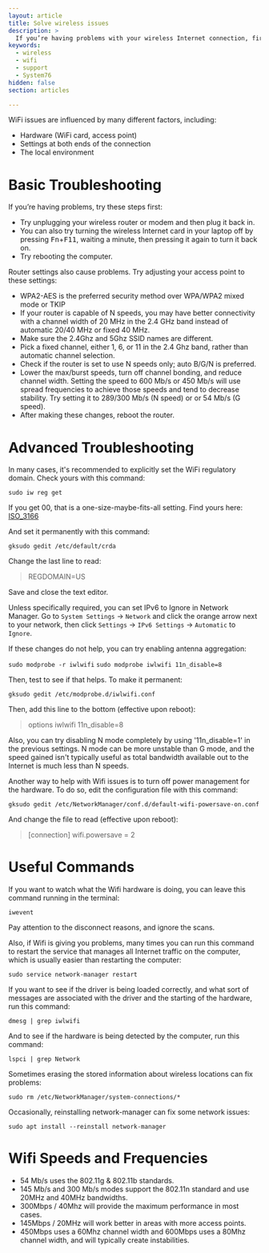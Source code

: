 ```yaml
---
layout: article
title: Solve wireless issues
description: >
  If you’re having problems with your wireless Internet connection, first try unplugging your wireless router or modem for a minute then plug it back in. You can also try turning the wireless Internet card in your laptop off by pressing <kbd>Fn</kbd>+<kbd>F11</kbd>, then pressing it again to turn it back on.  If you are still having problems, take a look at the suggestions in this article.
keywords:
  - wireless
  - wifi
  - support
  - System76
hidden: false
section: articles

---
```


WiFi issues are influenced by many different factors, including:

-   Hardware (WiFi card, access point)
-   Settings at both ends of the connection
-   The local environment

# Basic Troubleshooting

If you’re having problems, try these steps first:

- Try unplugging your wireless router or modem and then plug it back in.
- You can also try turning the wireless Internet card in your laptop off by pressing <kbd>Fn</kbd>+<kbd>F11</kbd>, waiting a minute, then pressing it again to turn it back on.
- Try rebooting the computer.

Router settings also cause problems.  Try adjusting your access point to these settings:

- WPA2-AES is the preferred security method over WPA/WPA2 mixed mode or TKIP
- If your router is capable of N speeds, you may have better connectivity with a channel width of 20 MHz in the 2.4 GHz band instead of automatic 20/40 MHz or fixed 40 MHz.
- Make sure the 2.4Ghz and 5Ghz SSID names are different.
- Pick a fixed channel, either 1, 6, or 11 in the 2.4 Ghz band, rather than automatic channel selection.
- Check if the router is set to use N speeds only; auto B/G/N is preferred.
- Lower the max/burst speeds, turn off channel bonding, and reduce channel width.  Setting the speed to 600 Mb/s or 450 Mb/s will use spread frequencies to achieve those speeds and tend to decrease stability.  Try setting it to 289/300 Mb/s (N speed) or or 54 Mb/s (G speed).
- After making these changes, reboot the router.

# Advanced Troubleshooting

In many cases, it's recommended to explicitly set the WiFi regulatory domain. Check yours with this command:

`sudo iw reg get`

If you get 00, that is a one-size-maybe-fits-all setting. Find yours here: [ISO_3166](http://wikipedia.org/wiki/ISO_3166-1)

And set it permanently with this command:

`gksudo gedit /etc/default/crda`

Change the last line to read:

> REGDOMAIN=US

Save and close the text editor.

Unless specifically required, you can set IPv6 to Ignore in Network Manager. Go to `System Settings` -> `Network` and click the orange arrow next to your network, then click `Settings` -> `IPv6 Settings` -> `Automatic` to `Ignore`.

If these changes do not help, you can try enabling antenna aggregation:

`sudo modprobe -r iwlwifi`
`sudo modprobe iwlwifi 11n_disable=8`

Then, test to see if that helps.  To make it permanent:

`gksudo gedit /etc/modprobe.d/iwlwifi.conf`

Then, add this line to the bottom (effective upon reboot):

> options iwlwifi 11n_disable=8

Also, you can try disabling N mode completely by using '11n_disable=1' in the previous settings.  N mode can be more unstable than G mode, and the speed gained isn't typically useful as total bandwidth available out to the Internet is much less than N speeds.

Another way to help with Wifi issues is to turn off power management for the hardware.  To do so, edit the configuration file with this command:

`gksudo gedit /etc/NetworkManager/conf.d/default-wifi-powersave-on.conf`

And change the file to read (effective upon reboot):

> \[connection\]
> wifi.powersave = 2

# Useful Commands

If you want to watch what the Wifi hardware is doing, you can leave this command running in the terminal:

`iwevent`

Pay attention to the disconnect reasons, and ignore the scans.

Also, if Wifi is giving you problems, many times you can run this command to restart the service that manages all Internet traffic on the computer, which is usually easier than restarting the computer:

`sudo service network-manager restart`

If you want to see if the driver is being loaded correctly, and what sort of messages are associated with the driver and the starting of the hardware, run this command:

`dmesg | grep iwlwifi`

And to see if the hardware is being detected by the computer, run this command:

`lspci | grep Network`

Sometimes erasing the stored information about wireless locations can fix problems:

`sudo rm /etc/NetworkManager/system-connections/*`

Occasionally, reinstalling network-manager can fix some network issues:

`sudo apt install --reinstall network-manager`

# Wifi Speeds and Frequencies

- 54 Mb/s uses the 802.11g & 802.11b standards.
- 145 Mb/s and 300 Mb/s modes support the 802.11n standard and use 20MHz and 40MHz bandwidths.
- 300Mbps / 40Mhz will provide the maximum performance in most cases.
- 145Mbps / 20MHz will work better in areas with more access points.
- 450Mbps uses a 60Mhz channel width and 600Mbps uses a 80Mhz channel width, and will typically create instabilities.
